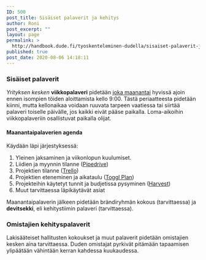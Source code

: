```yaml
---
ID: 500
post_title: Sisäiset palaverit ja kehitys
author: Roni
post_excerpt: ""
layout: page
permalink: >
  http://handbook.dude.fi/tyoskenteleminen-dudella/sisaiset-palaverit-ja-kehitys
published: true
post_date: 2020-08-06 14:18:11
---
```

<h3>Sisäiset palaverit</h3>

<i>Yrityksen kesken</i> <b>viikkopalaveri</b> pidetään <u>joka maanantai</u> hyvissä ajoin ennen isompien töiden aloittamista kello 9:00. Tästä periaatteesta pidetään kiinni, mutta kellonaikaa voidaan ruuvata tarpeen vaatiessa tai siirtää palaveri toiselle päivälle, jos kaikki eivät pääse paikalla. Loma-aikoihin viikkopalaveriin osallistuvat paikalla olijat.

<h4>Maanantaipalaverien agenda</h4>

Käydään läpi järjestyksessä:

<ol>
<li>Yleinen jaksaminen ja viikonlopun kuulumiset.</li>
<li>Liidien ja myynnin tilanne (<a href="https://handbook.dude.fi/tyoskenteleminen-dudella/tyokalut-workflow">Pipedrive</a>)</li>
<li>Projektien tilanne (<a href="https://handbook.dude.fi/tyoskenteleminen-dudella/tyokalut-workflow">Trello</a>)</li>
<li>Projektien eteneminen ja aikataulu (<a href="https://handbook.dude.fi/tyoskenteleminen-dudella/tyokalut-workflow">Toggl Plan</a>)</li>
<li>Projekteihin käytetyt tunnit ja budjetissa pysyminen (<a href="https://handbook.dude.fi/tyoskenteleminen-dudella/tyokalut-workflow">Harvest</a>)</li>
<li>Muut tarvittaessa läpikäytävät asiat</li>
</ol>

Maanantaipalaverin jälkeen pidetään brändiryhmän kokous (tarvittaessa) ja <b>devitsekki</b>, eli kehitystiimin palaveri (tarvittaessa).

<h3>Omistajien kehityspalaverit</h3>

Lakisääteiset hallitusten kokoukset ja muut palaverit pidetään omistajien kesken aina tarvittaessa. Duden omistajat pyrkivät pitämään tapaamisen ylipäätään vähintään kerran kahdessa kuukaudessa.